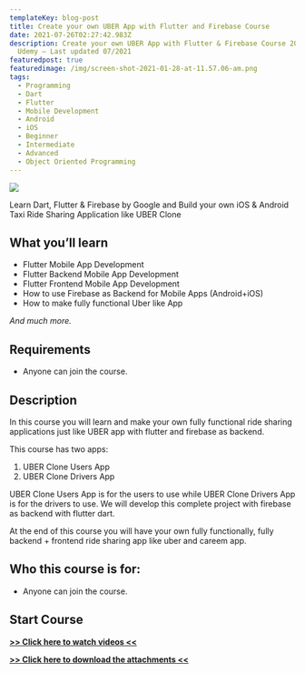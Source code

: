 ```yaml
---
templateKey: blog-post
title: Create your own UBER App with Flutter and Firebase Course
date: 2021-07-26T02:27:42.983Z
description: Create your own UBER App with Flutter & Firebase Course 2021 —
  Udemy — Last updated 07/2021
featuredpost: true
featuredimage: /img/screen-shot-2021-01-28-at-11.57.06-am.png
tags:
  - Programming
  - Dart
  - Flutter
  - Mobile Development
  - Android
  - iOS
  - Beginner
  - Intermediate
  - Advanced
  - Object Oriented Programming
---
```

![](/img/screen-shot-2021-01-28-at-11.57.06-am.png)

Learn Dart, Flutter & Firebase by Google and Build your own iOS & Android Taxi Ride Sharing Application like UBER Clone

## What you’ll learn

* Flutter Mobile App Development
* Flutter Backend Mobile App Development
* Flutter Frontend Mobile App Development
* How to use Firebase as Backend for Mobile Apps (Android+iOS)
* How to make fully functional Uber like App

*And much more.*

## Requirements

* Anyone can join the course.

## Description

In this course you will learn and make your own fully functional ride sharing applications just like UBER app with flutter and firebase as backend.

This course has two apps:

1. UBER Clone Users App
2. UBER Clone Drivers App

UBER Clone Users App is for the users to use while UBER Clone Drivers App is for the drivers to use. We will develop this complete project with firebase as backend with flutter dart.

At the end of this course you will have your own fully functionally, fully backend + frontend ride sharing app like uber and careem app.

## Who this course is for:

* Anyone can join the course.

## **Start Course**

**[\>> Click here to watch videos <<](https://www.fembed.com/p/-87pgbp1lxxnnye)**

**[\>> Click here to download the attachments <<](https://shrinke.me/AvpeQRL)**